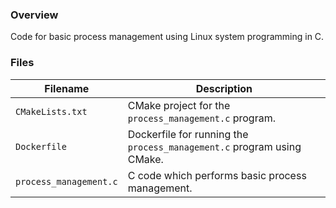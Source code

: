 ### Overview

Code for basic process management using Linux system programming in C.

### Files

| Filename                | Description                                                            |
|-------------------------|------------------------------------------------------------------------|
| `CMakeLists.txt`        | CMake project for the `process_management.c` program.                  |
| `Dockerfile`            | Dockerfile for running the `process_management.c` program using CMake. |
| `process_management.c`  | C code which performs basic process management.                        |